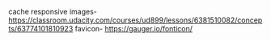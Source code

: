cache responsive images-
https://classroom.udacity.com/courses/ud899/lessons/6381510082/concepts/63774101810923
favicon-
https://gauger.io/fonticon/